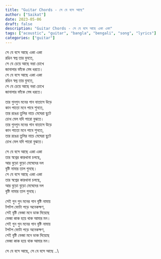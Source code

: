 ```yaml
---
title: "Guitar Chords - সে যে বসে আছে"
author: ["Saikat"]
date: 2023-05-06
draft: false
description: "Guitar Chords - সে যে বসে আছে একা একা"
tags: ["acoustic", "guitar", "bangla", "bengali", "song", "lyrics"]
categories: ["guitar"]
---
```

সে যে বসে আছে একা একা\
রঙিন স্বপ্ন তার বুনতে,\
সে যে চেয়ে আছে ভরা চোখে\
জানালার ফাঁকে মেঘ ধরতে।\
সে যে বসে আছে একা একা\
রঙিন স্বপ্ন তার বুনতে,\
সে যে চেয়ে আছে ভরা চোখে\
জানালার ফাঁকে মেঘ ধরতে।

তার গুনগুন মনের গান বাতাসে উড়ে\
কান পাতো মনে পাবে শুনতে,\
তার রঙের তুলির নাচে মেঘেরা ছুটে\
চোখ মেল যদি পারো বুঝতে।\
তার গুনগুন মনের গান বাতাসে উড়ে\
কান পাতো মনে পাবে শুনতে,\
তার রঙের তুলির নাচে মেঘেরা ছুটে\
চোখ মেল যদি পারো বুঝতে।

সে যে বসে আছে একা একা\
তার স্বপ্নের কারখানা চলছে,\
আর বুড়ো বুড়ো মেঘেদের দল\
বৃষ্টি নামার তাল গুনছে।\
সে যে বসে আছে একা একা\
তার স্বপ্নের কারখানা চলছে,\
আর বুড়ো বুড়ো মেঘেদের দল\
বৃষ্টি নামার তাল গুনছে।

সেই গুন গুন মনের গান বৃষ্টি নামায়\
টপটপ ফোটা পড়ে অনেকক্ষণ,\
সেই বৃষ্টি ভেজা মনে ডাক দিয়েছে\
ভেজা কাক হয়ে থাক আমার মন।\
সেই গুন গুন মনের গান বৃষ্টি নামায়\
টপটপ ফোটা পড়ে অনেকক্ষণ,\
সেই বৃষ্টি ভেজা মনে ডাক দিয়েছে\
ভেজা কাক হয়ে থাক আমার মন।

সে যে বসে আছে, সে যে বসে আছে ..\
